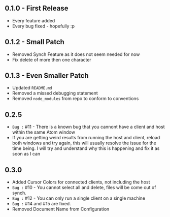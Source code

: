 ## 0.1.0 - First Release
* Every feature added
* Every bug fixed - hopefully :p

## 0.1.2 - Small Patch
* Removed Synch Feature as it does not seem needed for now
* Fix delete of more then one character

## 0.1.3 - Even Smaller Patch
* Updated `README.md`
* Removed a missed debugging statement
* Removed `node_modules` from repo to conform to conventions

## 0.2.5
* `Bug :` #11 - There is a known bug that you cannont have a client and host within the same Atom window
* If you are getting weird results from running the host and client, reload both windows and try again, this will usually resolve the issue for the time being. I will try and understand why this is happening and fix it as soon as I can

## 0.3.0
* Added Cursor Colors for connected clients, not including the host
* `Bug :` #10 - You cannot select all and delete, files will be come out of synch.
* `Bug :` #12 - You can only run a single client on a single machine
* `Bug :` #14 and #15 are fixed.
* Removed Document Name from Configuration

